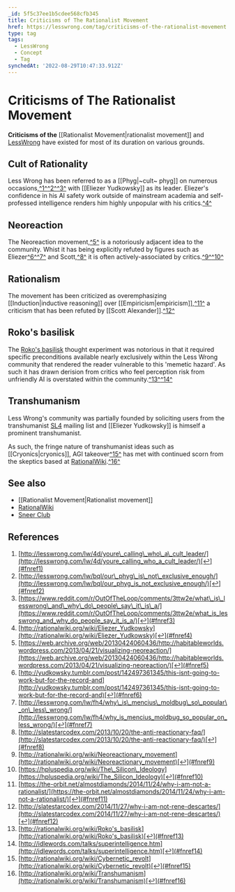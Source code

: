 ```yaml
---
_id: 5f5c37ee1b5cdee568cfb345
title: Criticisms of The Rationalist Movement
href: https://lesswrong.com/tag/criticisms-of-the-rationalist-movement
type: tag
tags:
  - LessWrong
  - Concept
  - Tag
synchedAt: '2022-08-29T10:47:33.912Z'
---
```

# Criticisms of The Rationalist Movement

**Criticisms of the** [[Rationalist Movement|rationalist movement]] and [LessWrong](https://www.lesswrong.com/about) have existed for most of its duration on various grounds.

## Cult of Rationality

Less Wrong has been referred to as a [[Phyg|~cult~ phyg]] on numerous occasions,[^1^](#fn1)[^2^](#fn2)[^3^](#fn3) with [[Eliezer Yudkowsky]] as its leader. Eliezer's confidence in his AI safety work outside of mainstream academia and self-professed intelligence renders him highly unpopular with his critics.[^4^](#fn4)

## Neoreaction

The Neoreaction movement,[^5^](#fn5) is a notoriously adjacent idea to the community. Whist it has being explicitly refuted by figures such as Eliezer[^6^](#fn6)[^7^](#fn7) and Scott,[^8^](#fn8) it is often actively-associated by critics.[^9^](#fn9)[^10^](#fn10)

## Rationalism

The movement has been criticized as overemphasizing [[Induction|inductive reasoning]] over [[Empiricism|empiricism]],[^11^](#fn11) a criticism that has been refuted by [[Scott Alexander]].[^12^](#fn12)

## Roko's basilisk

The [Roko's basilisk](https://wiki.lesswrong.com/wiki/Roko's_basilisk) thought experiment was notorious in that it required specific preconditions available nearly exclusively within the Less Wrong community that rendered the reader vulnerable to this 'memetic hazard'. As such it has drawn derision from critics who feel perception risk from unfriendly AI is overstated within the community.[^13^](#fn13)[^14^](#fn14)

## Transhumanism

Less Wrong's community was partially founded by soliciting users from the transhumanist [SL4](https://hpluspedia.org/wiki/SL4#cite_note-1) mailing list and [[Eliezer Yudkowsky]] is himself a prominent transhumanist.

As such, the fringe nature of transhumanist ideas such as [[Cryonics|cryonics]], AGI takeover[^15^](#fn15) has met with continued scorn from the skeptics based at [RationalWiki](https://wiki.lesswrong.com/wiki/RationalWiki).[^16^](#fn16)

## See also

- [[Rationalist Movement|Rationalist movement]]
- [RationalWiki](https://wiki.lesswrong.com/wiki/RationalWiki)
- [Sneer Club](https://wiki.lesswrong.com/wiki/Sneer_Club)

## References

1.  [http://lesswrong.com/lw/4d/youre\_calling\_who\_a\_cult_leader/](http://lesswrong.com/lw/4d/youre_calling_who_a_cult_leader/)[↩](#fnref1)
2.  [http://lesswrong.com/lw/bql/our\_phyg\_is\_not\_exclusive_enough/](http://lesswrong.com/lw/bql/our_phyg_is_not_exclusive_enough/)[↩](#fnref2)
3.  [https://www.reddit.com/r/OutOfTheLoop/comments/3ttw2e/what\_is\_lesswrong\_and\_why\_do\_people\_say\_it\_is\_a/](https://www.reddit.com/r/OutOfTheLoop/comments/3ttw2e/what_is_lesswrong_and_why_do_people_say_it_is_a/)[↩](#fnref3)
4.  [http://rationalwiki.org/wiki/Eliezer_Yudkowsky](http://rationalwiki.org/wiki/Eliezer_Yudkowsky)[↩](#fnref4)
5.  [https://web.archive.org/web/20130424060436/http://habitableworlds.wordpress.com/2013/04/21/visualizing-neoreaction/](https://web.archive.org/web/20130424060436/http://habitableworlds.wordpress.com/2013/04/21/visualizing-neoreaction/)[↩](#fnref5)
6.  [http://yudkowsky.tumblr.com/post/142497361345/this-isnt-going-to-work-but-for-the-record-and](http://yudkowsky.tumblr.com/post/142497361345/this-isnt-going-to-work-but-for-the-record-and)[↩](#fnref6)
7.  [http://lesswrong.com/lw/fh4/why\_is\_mencius\_moldbug\_so\_popular\_on\_less\_wrong/](http://lesswrong.com/lw/fh4/why_is_mencius_moldbug_so_popular_on_less_wrong/)[↩](#fnref7)
8.  [http://slatestarcodex.com/2013/10/20/the-anti-reactionary-faq/](http://slatestarcodex.com/2013/10/20/the-anti-reactionary-faq/)[↩](#fnref8)
9.  [http://rationalwiki.org/wiki/Neoreactionary_movement](http://rationalwiki.org/wiki/Neoreactionary_movement)[↩](#fnref9)
10.  [https://hpluspedia.org/wiki/The\_Silicon\_Ideology](https://hpluspedia.org/wiki/The_Silicon_Ideology)[↩](#fnref10)
11.  [https://the-orbit.net/almostdiamonds/2014/11/24/why-i-am-not-a-rationalist/](https://the-orbit.net/almostdiamonds/2014/11/24/why-i-am-not-a-rationalist/)[↩](#fnref11)
12.  [http://slatestarcodex.com/2014/11/27/why-i-am-not-rene-descartes/](http://slatestarcodex.com/2014/11/27/why-i-am-not-rene-descartes/)[↩](#fnref12)
13.  [http://rationalwiki.org/wiki/Roko's_basilisk](http://rationalwiki.org/wiki/Roko's_basilisk)[↩](#fnref13)
14.  [http://idlewords.com/talks/superintelligence.htm](http://idlewords.com/talks/superintelligence.htm)[↩](#fnref14)
15.  [http://rationalwiki.org/wiki/Cybernetic_revolt](http://rationalwiki.org/wiki/Cybernetic_revolt)[↩](#fnref15)
16.  [http://rationalwiki.org/wiki/Transhumanism](http://rationalwiki.org/wiki/Transhumanism)[↩](#fnref16)